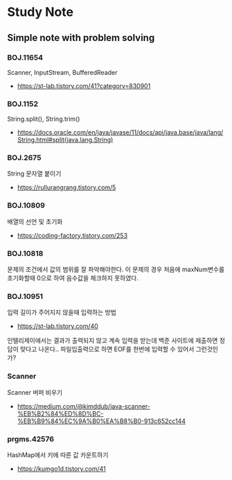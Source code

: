 # Study Note

## Simple note with problem solving

### BOJ.11654
Scanner, InputStream, BufferedReader
- https://st-lab.tistory.com/41?category=830901

### BOJ.1152
String.split(), String.trim()
- https://docs.oracle.com/en/java/javase/11/docs/api/java.base/java/lang/String.html#split(java.lang.String)

### BOJ.2675
String 문자열 붙이기
- https://rullurangrang.tistory.com/5

### BOJ.10809
배열의 선언 및 초기화
- https://coding-factory.tistory.com/253

### BOJ.10818
문제의 조건에서 값의 범위를 잘 파악해야한다. 이 문제의 경우 처음에 maxNum변수를 초기화할때 0으로 하여 음수값을 체크하지 못하였다.

### BOJ.10951
입력 길이가 주어지지 않을때 입력하는 방법
- https://st-lab.tistory.com/40

인텔리제이에서는 결과가 출력되지 않고 계속 입력을 받는데 백준 사이트에 제출하면 정답이 맞다고 나온다.. 
파일입출력으로 하면 EOF를 한번에 입력할 수 있어서 그런것인가?

### Scanner
Scanner 버퍼 비우기
- https://medium.com/@kimddub/java-scanner-%EB%B2%84%ED%8D%BC-%EB%B9%84%EC%9A%B0%EA%B8%B0-913c652cc144

### prgms.42576
HashMap에서 키에 따른 값 카운트하기
- https://kumgo1d.tistory.com/41

